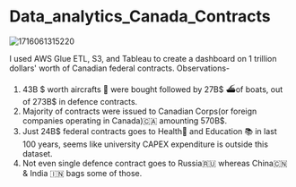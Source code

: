 # Data_analytics_Canada_Contracts

![1716061315220](https://github.com/user-attachments/assets/f275ffc3-023d-4a9a-bbcf-f7878c0a2541)

I used AWS Glue ETL, S3, and Tableau to create a dashboard on 1 trillion dollars' worth of Canadian federal contracts.
Observations-
1. 43B $ worth aircrafts 🛫 were bought followed by 27B$ ⛴️of boats, out of 273B$ in defence contracts. 
2. Majority of contracts were issued to Canadian Corps(or foreign companies operating in Canada)🇨🇦 amounting 570B$.
3. Just 24B$ federal contracts goes to Health🏥 and Education 📚 in last 100 years, seems like university CAPEX expenditure is outside this dataset.
4. Not even single defence contract goes to Russia🇷🇺 whereas China🇨🇳 & India 🇮🇳 bags some of those.
